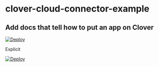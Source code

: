 # clover-cloud-connector-example

## Add docs that tell how to put an app on Clover

[![Deploy](https://www.herokucdn.com/deploy/button.svg)](https://heroku.com/deploy)

Explicit

[![Deploy](https://www.herokucdn.com/deploy/button.svg)](https://github.com/clover/clover-cloud-connector-example)
